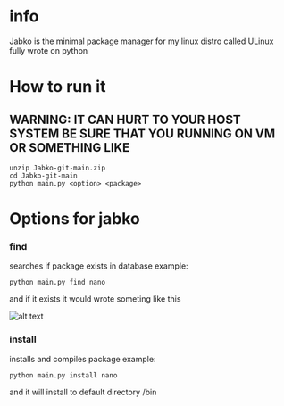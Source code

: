 # info
Jabko is the minimal package manager for my linux distro called ULinux fully wrote on python

# How to run it
## WARNING: IT CAN HURT TO YOUR HOST SYSTEM BE SURE THAT YOU RUNNING ON VM OR SOMETHING LIKE
```
unzip Jabko-git-main.zip
cd Jabko-git-main
python main.py <option> <package>
```
# Options for jabko
### find
searches if package exists in database
example:
```
python main.py find nano
```

and if it exists it would wrote someting like this

![alt text](https://i.imgur.com/Wwd3mPS.png)

### install
installs and compiles package
example:
```
python main.py install nano
```

and it will install to default directory /bin
